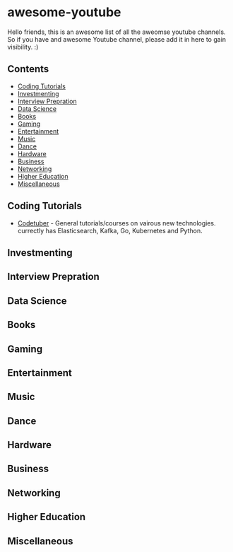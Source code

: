 # awesome-youtube

Hello friends, this is an awesome list of all the aweomse youtube channels. So if you have and awesome Youtube channel, please add it in here to gain visibility. :) 

## Contents

- [Coding Tutorials](#coding-tutorials)
- [Investmenting](#investmenting)
- [Interview Prepration](#interview-prepration)
- [Data Science](#data-science)
- [Books](#books)
- [Gaming](#gaming)
- [Entertainment](#entertainment)
- [Music](#media)
- [Dance](#media)
- [Hardware](#hardware)
- [Business](#business)
- [Networking](#networking)
- [Higher Education](#higher-education)
- [Miscellaneous](#miscellaneous)

## Coding Tutorials

- [Codetuber](https://www.youtube.com/channel/UC9jBY3FTyVADamKr1vSeP8w) - General tutorials/courses on vairous new technologies. currectly has Elasticsearch, Kafka, Go, Kubernetes and Python.  

## Investmenting

## Interview Prepration

## Data Science

## Books

## Gaming

## Entertainment

## Music

## Dance

## Hardware

## Business

## Networking

## Higher Education

## Miscellaneous

